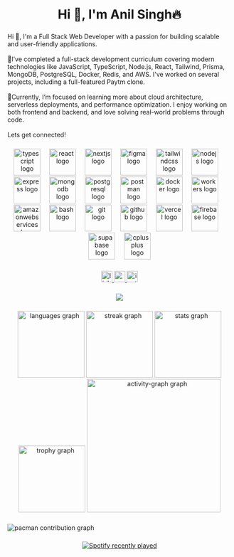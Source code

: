 <h1 align="center">Hi 👋, I'm Anil Singh🔥</h1>

###

<p align="left">Hi 👋, I'm a Full Stack Web Developer with a passion for building scalable and user-friendly applications.<br><br>🔭I’ve completed a full-stack development curriculum covering modern technologies like JavaScript, TypeScript, Node.js, React, Tailwind, Prisma, MongoDB, PostgreSQL, Docker, Redis, and AWS. I've worked on several projects, including a full-featured Paytm clone.<br><br>🌱Currently, I’m focused on learning more about cloud architecture, serverless deployments, and performance optimization. I enjoy working on both frontend and backend, and love solving real-world problems through code.<br><br>Lets get connected!</p>

###

<div align="center">
  <img src="https://skillicons.dev/icons?i=ts" height="60" alt="typescript logo"  />
  <img width="12" />
  <img src="https://skillicons.dev/icons?i=react" height="60" alt="react logo"  />
  <img width="12" />
  <img src="https://skillicons.dev/icons?i=nextjs" height="60" alt="nextjs logo"  />
  <img width="12" />
  <img src="https://skillicons.dev/icons?i=figma" height="60" alt="figma logo"  />
  <img width="12" />
  <img src="https://skillicons.dev/icons?i=tailwind" height="60" alt="tailwindcss logo"  />
  <img width="12" />
  <img src="https://skillicons.dev/icons?i=nodejs" height="60" alt="nodejs logo"  />
  <img width="12" />
  <img src="https://skillicons.dev/icons?i=express" height="60" alt="express logo"  />
  <img width="12" />
  <img src="https://skillicons.dev/icons?i=mongodb" height="60" alt="mongodb logo"  />
  <img width="12" />
  <img src="https://skillicons.dev/icons?i=postgres" height="60" alt="postgresql logo"  />
  <img width="12" />
  <img src="https://skillicons.dev/icons?i=postman" height="60" alt="postman logo"  />
  <img width="12" />
  <img src="https://skillicons.dev/icons?i=docker" height="60" alt="docker logo"  />
  <img width="12" />
  <img src="https://skillicons.dev/icons?i=workers" height="60" alt="workers logo"  />
  <img width="12" />
  <img src="https://skillicons.dev/icons?i=aws" height="60" alt="amazonwebservices logo"  />
  <img width="12" />
  <img src="https://skillicons.dev/icons?i=bash" height="60" alt="bash logo"  />
  <img width="12" />
  <img src="https://skillicons.dev/icons?i=git" height="60" alt="git logo"  />
  <img width="12" />
  <img src="https://skillicons.dev/icons?i=github" height="60" alt="github logo"  />
  <img width="12" />
  <img src="https://skillicons.dev/icons?i=vercel" height="60" alt="vercel logo"  />
  <img width="12" />
  <img src="https://skillicons.dev/icons?i=firebase" height="60" alt="firebase logo"  />
  <img width="12" />
  <img src="https://skillicons.dev/icons?i=supabase" height="60" alt="supabase logo"  />
  <img width="12" />
  <img src="https://skillicons.dev/icons?i=cpp" height="60" alt="cplusplus logo"  />
</div>

###

<div align="center">
  <a href="https://www.linkedin.com/in/anilsingh-in/" target="_blank">
    <img src="https://img.shields.io/static/v1?message=LINKEDIN&logo=linkedin&label=IN&color=0077B5&logoColor=black&labelColor=#&style=for-the-badge" height="25" alt="linkedin logo"  />
  </a>
  <a href="mailto:anilsingh.portfolio@gmail.com?subject=Hey!%20Lets%20Collaborate" target="_blank">
    <img src="https://img.shields.io/static/v1?message=GMAIL&logo=gmail&label=&color=D14836&logoColor=white&labelColor=#405de6&style=for-the-badge" height="25" alt="gmail logo"  />
  </a>
  <a href="https://www.instagram.com/anil____me/" target="_blank">
    <img src="https://img.shields.io/static/v1?message=INSTAGRAM&logo=instagram&label=&color=E4405F&logoColor=white&labelColor=#405de6&style=for-the-badge" height="25" alt="instagram logo"  />
  </a>
</div>

###

<div align="center">
  <img src="https://visitor-badge.laobi.icu/badge?page_id=developeranil65.developeranil65&left_text=Profile%20views"  />
</div>

###

<div align="center">
  <img src="https://github-readme-stats.vercel.app/api/top-langs?username=developeranil65&locale=en&hide_title=false&layout=compact&card_width=320&langs_count=6&theme=dracula&hide_border=false&order=2" height="150" alt="languages graph"  />
  <img src="https://streak-stats.demolab.com?user=developeranil65&locale=en&mode=daily&theme=tokyonight&hide_border=true&border_radius=5&order=3" height="150" alt="streak graph"  />
  <img src="https://github-readme-stats.vercel.app/api?username=developeranil65&hide_title=true&hide_rank=false&show_icons=true&include_all_commits=true&count_private=true&disable_animations=false&theme=tokyonight&locale=en&hide_border=false&order=1" height="150" alt="stats graph"  />
  <img src="https://github-profile-trophy.vercel.app?username=developeranil65&theme=dracula&column=-1&row=1&margin-w=5&margin-h=8&no-bg=false&no-frame=false&order=4" height="150" alt="trophy graph"  />
  <img src="https://github-readme-activity-graph.vercel.app/graph?username=developeranil65&radius=16&theme=redical&area=true&order=5&hide_title=true&hide_border=false" height="300" alt="activity-graph graph"  />
</div>

###

<picture>
  <source media="(prefers-color-scheme: dark)" srcset="https://raw.githubusercontent.com/developeranil65/developeranil65/output/pacman-contribution-graph-dark.svg">
  <source media="(prefers-color-scheme: light)" srcset="https://raw.githubusercontent.com/developeranil65/developeranil65/output/pacman-contribution-graph.svg">
  <img alt="pacman contribution graph" src="https://raw.githubusercontent.com/developeranil65/developeranil65/output/pacman-contribution-graph.svg">
</picture>

###

<div align="center">
  <a href="https://open.spotify.com/user/31p4s3dhdz52atpuznsvmf3d3h4u">
    <img src="https://spotify-recently-played-readme.vercel.app/api?user=31p4s3dhdz52atpuznsvmf3d3h4u&count=6&unique=false" alt="Spotify recently played"  />
  </a>
</div>

###
